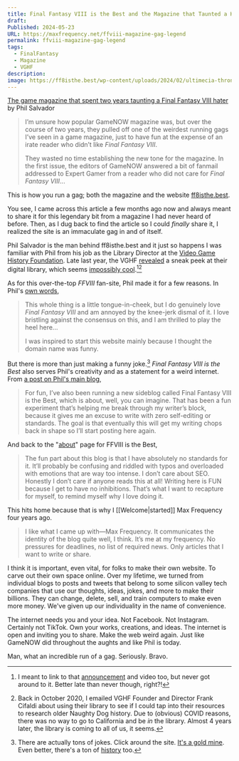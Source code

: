 ```yaml
---
title: Final Fantasy VIII is the Best and the Magazine that Taunted a Hater
draft: 
Published: 2024-05-23
URL: https://maxfrequency.net/ffviii-magazine-gag-legend
permalink: ffviii-magazine-gag-legend
tags:
  - FinalFantasy
  - Magazine
  - VGHF
description: 
image: https://ff8isthe.best/wp-content/uploads/2024/02/ultimecia-throne-room.jpg
---
```

[The game magazine that spent two years taunting a Final Fantasy VIII hater](https://ff8isthe.best/2024/02/the-game-magazine-that-spent-two-years-taunting-a-final-fantasy-viii-hater/) by Phil Salvador

> I’m unsure how popular GameNOW magazine was, but over the course of two years, they pulled off one of the weirdest running gags I’ve seen in a game magazine, just to have fun at the expense of an irate reader who didn’t like *Final Fantasy VIII*.
> 
> They wasted no time establishing the new tone for the magazine. In the first issue, the editors of GameNOW answered a bit of fanmail addressed to Expert Gamer from a reader who did not care for *Final Fantasy VIII*...

This is how you run a gag; both the magazine and the website [ff8isthe.best](https://ff8isthe.best/).

You see, I came across this article a few months ago now and always meant to share it for this legendary bit from a magazine I had never heard of before. Then, as I dug back to find the article so I could *finally* share it, I realized the site is an immaculate gag in and of itself.

Phil Salvador is the man behind ff8isthe.best and it just so happens I was familiar with Phil from his job as the Library Director at the [Video Game History Foundation](https://gamehistory.org/). Late last year, the VGHF [revealed](https://gamehistory.org/introducing-the-vghf-digital-library/) a sneak peek at their digital library, which seems [impossibly cool](https://youtube.com/watch?v=WUaUXAE1nTM).[^1][^2] 

As for this over-the-top *FFVIII* fan-site, Phil made it for a few reasons. In Phil's [own words](https://ff8isthe.best/but-really/),

> This whole thing is a little tongue-in-cheek, but I do genuinely love *Final Fantasy VIII* and am annoyed by the knee-jerk dismal of it. I love bristling against the consensus on this, and I am thrilled to play the heel here...
> 
> I was inspired to start this website mainly because I thought the domain name was funny.

But there is more than just making a funny joke.[^3] *Final Fantasy VIII is the Best* also serves Phil's creativity and as a statement for a weird internet. From [a post on Phil's main blog](https://obscuritory.com/blog/dispatches-from-california/),

> For fun, I’ve also been running a new sideblog called Final Fantasy VIII is the Best, which is about, well, you can imagine. That has been a fun experiment that’s helping me break through my writer’s block, because it gives me an excuse to write with zero self-editing or standards. The goal is that eventually this will get my writing chops back in shape so I’ll start posting here again.

And back to the "[about](https://ff8isthe.best/but-really/)" page for FFVIII is the Best,

> The fun part about this blog is that I have absolutely no standards for it. It’ll probably be confusing and riddled with typos and overloaded with emotions that are way too intense. I don’t care about SEO. Honestly I don’t care if anyone reads this at all! Writing here is FUN because I get to have no inhibitions. That’s what I want to recapture for myself, to remind myself why I love doing it.

This hits home because that is why I [[Welcome|started]] Max Frequency four years ago. 

> I like what I came up with—Max Frequency. It communicates the identity of the blog quite well, I think. It’s me at my frequency. No pressures for deadlines, no list of required news. Only articles that I want to write or share.

I think it is important, even vital, for folks to make their own website. To carve out their own space online. Over my lifetime, we turned from individual blogs to posts and tweets that belong to some silicon valley tech companies that use our thoughts, ideas, jokes, and more to make their billions. They can change, delete, sell, and train computers to make even more money. We've given up our individuality in the name of convenience. 

The internet needs you and your idea. Not Facebook. Not Instagram. Certainly not TikTok. Own your works, creations, and ideas. The internet is open and inviting you to share. Make the web weird again. Just like GameNOW did throughout the aughts and like Phil is today.

Man, what an incredible run of a gag. Seriously. Bravo. 

[^1]: I meant to link to that [announcement](https://gamehistory.org/introducing-the-vghf-digital-library/) and video too, but never got around to it. Better late than never though, right?!
[^2]: Back in October 2020, I emailed VGHF Founder and Director Frank Cifaldi about using their library to see if I could tap into their resources to research older Naughty Dog history. Due to (obvious) COVID reasons, there was no way to go to California and be *in* the library. Almost 4 years later, the library is coming to all of us, it seems. 
[^3]: There are actually tons of jokes. Click around the site. [It's a gold mine](https://ff8isthe.best/2024/02/i-made-a-final-fantasy-viii-car-in-forza-horizon-5-and-drove-it-off-a-cliff/). Even better, there's a ton of [history](https://ff8isthe.best/2024/03/the-ff8-tech-demo-well-never-see-again/) too. 